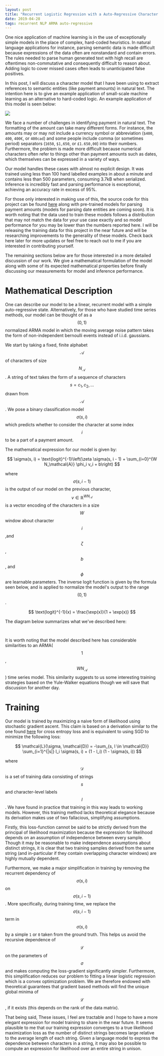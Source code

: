 ```yaml
---
layout: post
title: "Recurrent Logistic Regression with a Auto-Regressive Character Model"
date: 2019-04-28
tags: recurrent NLP ARMA auto-regressive
---
```


One nice application of machine learning is in the use of exceptionally simple models in the place of complex, hard-coded heuristics. In natural language applications for instance, parsing semantic data is made difficult because expressions of the data often are nonstandard and contain errors. The rules needed to parse human generated text with high recall are oftentimes non-commutative and consequently difficult to reason about. Adding logic to cover missed cases often leads to unanticipated false positives.

In this post, I will discuss a character model that I have been using to extract references to semantic entities (like payment amounts) in natural text. The intention here is to give an example application of small-scale machine learning as an alternative to hard-coded logic. An example application of this model is seen below:

<img src="https://github.com/borrowbot/simple_state_recurrent_model/raw/master/readme_resources/example_inference.png">

We face a number of challenges in identifying payment in natural text. The formatting of the amount can take many different forms. For instance, the amounts may or may not include a currency symbol or abbreviation (`$400`, `400`, `400€`, or `400cad`) and some people include comma (or sometimes period) separators (`1650`, `$1,650`, or `£1.650,00`) into their numbers. Furthermore, the problem is made more difficult because numerical characters often refer to things other than payment amounts such as dates, which themselves can be expressed in a variety of ways.

Our model handles these cases with almost no explicit design. It was trained using less than 100 hand labelled examples in about a minute and contains less than 500 parameters, consuming 3.7kB when serialized. Inference is incredibly fast and parsing performance is exceptional, achieving an accuracy rate in excess of 95%.

For those only interested in making use of this, the source code for this project can be found [here](https://github.com/borrowbot/simple_state_recurrent_model) along with pre-trained models for parsing payment amounts (models for parsing date entities are coming soon). It is worth noting that the data used to train these models follows a distribution that may not match the data for your use case exactly and so model performance for you may be lower than the numbers reported here. I will be releasing the training data for this project in the near future and will be researching improvements to the generality of these models. Check back here later for more updates or feel free to reach out to me if you are interested in contributing yourself.

The remaining sections below are for those interested in a more detailed discussion of our work. We give a mathematical formulation of the model along with some of its expected mathematical properties before finally discussing our measurements for model and inference performance.


# Mathematical Description

One can describe our model to be a linear, recurrent model with a simple auto-regressive state. Alternatively, for those who have studied time series methods, our model can be thought of as a $$(0,1)$$ normalized ARMA model in which the moving average noise pattern takes the form of non-independent bernoulli events instead of i.i.d. gaussians.

We start by taking a fixed, finite alphabet $$\mathcal{A}$$ of characters of size $$N_\mathcal{A}$$. A string of text takes the form of a sequence of characters $$s = c_1, c_2, \ldots$$ drawn from $$\mathcal{A}$$. We pose a binary classification model $$\sigma(s, i)$$ which predicts whether to consider the character at some index $$i$$ to be a part of a payment amount.

The mathematical expression for our model is given by:

$$
\sigma(s, i) = \text{logit}^{-1}\left(\zeta \sigma(s, i - 1) + \sum_{i=0}^{W N_\mathcal{A}} \phi_i v_i + b\right)
$$

where $$\sigma(s, i - 1)$$ is the output of our model on the previous character, $$v \in \mathbb{R}^{W N_\mathcal{A}}$$ is a vector encoding of the characters in a size $$W$$ window about character $$i$$,and $$\zeta$$, $$b$$, and $$\phi$$ are learnable parameters. The inverse logit function is given by the formula seen below, and is applied to normalize the model's output to the range $$(0, 1)$$.

$$
\text{logit}^{-1}(x) = \frac{\exp(x)}{1 + \exp(x)}
$$

The diagram below summarizes what we've described here:

<img style="max-width: 1200px; margin: 0 0 0 -250px;" src="https://raw.githubusercontent.com/borrowbot/simple_state_recurrent_model/master/readme_resources/model_diagram.png">

It is worth noting that the model described here has considerable similarities to an ARMA($$1$$, $$WN_\mathcal{A}$$) time series model. This similarity suggests to us some interesting training strategies based on the Yule-Walker equations though we will save that discussion for another day.


# Training

Our model is trained by maximizing a naive form of likelihood using stochastic gradient ascent. This claim is based on a derivation similar to the one found [here](https://frankwang95.github.io/2018/03/interpreting-cross-entropy) for cross entropy loss and is equivalent to using SGD to minimize the following loss:

$$
\mathcal{L}(\sigma, \mathcal{D}) = -\sum_{s, l \in \mathcal{D}} \sum_{i=1}^{|s|} l_i \sigma(s, i) + (1 - l_i) (1 - \sigma(s, i))
$$

where $$\mathcal{D}$$ is a set of training data consisting of strings $$s$$ and character-level labels $$l$$. We have found in practice that training in this way leads to working models. However, this training method lacks theoretical elegance because its derivation makes use of two fallacious, simplifying assumptions.

Firstly, this loss-function cannot be said to be strictly derived from the principal of likelihood maximization because the expression for likelihood depends on an assumption of independence between every sample. Though it may be reasonable to make independence assumptions about distinct strings, it is clear that two training samples derived from the same string (and in-particular if they contain overlapping character windows) are highly mutually dependent.

Furthermore, we make a major simplification in training by removing the recurrent dependency of $$\sigma(s, i)$$ on $$\sigma(s, i - 1)$$. More specifically, during training time, we replace the $$\sigma(s, i - 1)$$ term in $$\sigma(s, i)$$ by a simple `1` or `0` taken from the ground truth. This helps us avoid the recursive dependence of $$\mathcal{L}$$ on the parameters of $$\sigma$$ and makes computing the loss-gradient significantly simpler. Furthermore, this simplification reduces our problem to fitting a linear logistic regression which is a convex optimization problem. We are therefore endowed with theoretical guarantees that gradient based methods will find the unique global minima of $$\mathcal{L}$$, if it exists (this depends on the rank of the data matrix).

That being said, These issues, I feel are tractable and I hope to have a more elegant expression for model training to share in the near future. It seems plausible to me that our training expression converges to a true likelihood maximization loss as the number of distinct strings becomes large relative to the average length of each string. Given a language model to express the dependence between characters in a string, it may also be possible to compute an expression for likelihood over an entire string in unison.


<!-- # Performance -->
<!-- We are working on a careful evaluation of this model - please check back  -->
